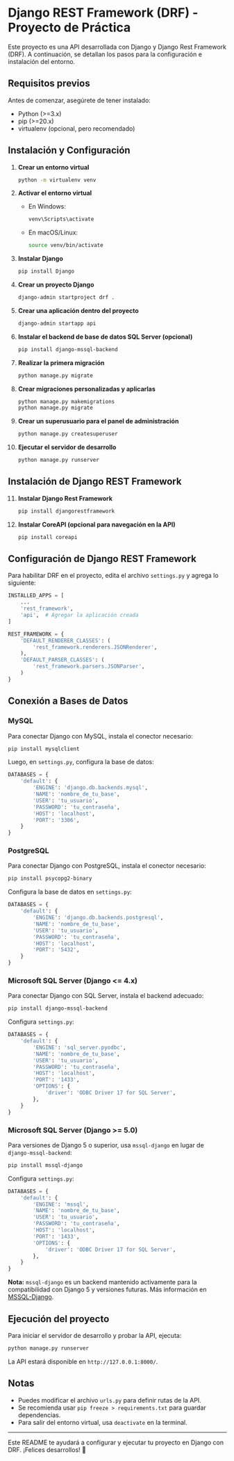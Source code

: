 # Django REST Framework (DRF) - Proyecto de Práctica

Este proyecto es una API desarrollada con Django y Django Rest Framework (DRF). A continuación, se detallan los pasos para la configuración e instalación del entorno.

## Requisitos previos

Antes de comenzar, asegúrete de tener instalado:
- Python (>=3.x)
- pip (>=20.x)
- virtualenv (opcional, pero recomendado)

## Instalación y Configuración

1. **Crear un entorno virtual**
   ```bash
   python -m virtualenv venv
   ```
2. **Activar el entorno virtual**
   - En Windows:
     ```bash
     venv\Scripts\activate
     ```
   - En macOS/Linux:
     ```bash
     source venv/bin/activate
     ```

3. **Instalar Django**
   ```bash
   pip install Django
   ```

4. **Crear un proyecto Django**
   ```bash
   django-admin startproject drf .
   ```

5. **Crear una aplicación dentro del proyecto**
   ```bash
   django-admin startapp api
   ```

6. **Instalar el backend de base de datos SQL Server (opcional)**
   ```bash
   pip install django-mssql-backend
   ```

7. **Realizar la primera migración**
   ```bash
   python manage.py migrate
   ```

8. **Crear migraciones personalizadas y aplicarlas**
   ```bash
   python manage.py makemigrations
   python manage.py migrate
   ```

9. **Crear un superusuario para el panel de administración**
   ```bash
   python manage.py createsuperuser
   ```

10. **Ejecutar el servidor de desarrollo**
    ```bash
    python manage.py runserver
    ```

## Instalación de Django REST Framework

11. **Instalar Django Rest Framework**
    ```bash
    pip install djangorestframework
    ```

12. **Instalar CoreAPI (opcional para navegación en la API)**
    ```bash
    pip install coreapi
    ```

## Configuración de Django REST Framework

Para habilitar DRF en el proyecto, edita el archivo `settings.py` y agrega lo siguiente:

```python
INSTALLED_APPS = [
    ...
    'rest_framework',
    'api',  # Agregar la aplicación creada
]

REST_FRAMEWORK = {
    'DEFAULT_RENDERER_CLASSES': (
        'rest_framework.renderers.JSONRenderer',
    ),
    'DEFAULT_PARSER_CLASSES': (
        'rest_framework.parsers.JSONParser',
    )
}
```

## Conexión a Bases de Datos

### MySQL
Para conectar Django con MySQL, instala el conector necesario:
```bash
pip install mysqlclient
```
Luego, en `settings.py`, configura la base de datos:
```python
DATABASES = {
    'default': {
        'ENGINE': 'django.db.backends.mysql',
        'NAME': 'nombre_de_tu_base',
        'USER': 'tu_usuario',
        'PASSWORD': 'tu_contraseña',
        'HOST': 'localhost',
        'PORT': '3306',
    }
}
```

### PostgreSQL
Para conectar Django con PostgreSQL, instala el conector necesario:
```bash
pip install psycopg2-binary
```
Configura la base de datos en `settings.py`:
```python
DATABASES = {
    'default': {
        'ENGINE': 'django.db.backends.postgresql',
        'NAME': 'nombre_de_tu_base',
        'USER': 'tu_usuario',
        'PASSWORD': 'tu_contraseña',
        'HOST': 'localhost',
        'PORT': '5432',
    }
}
```

### Microsoft SQL Server (Django <= 4.x)
Para conectar Django con SQL Server, instala el backend adecuado:
```bash
pip install django-mssql-backend
```
Configura `settings.py`:
```python
DATABASES = {
    'default': {
        'ENGINE': 'sql_server.pyodbc',
        'NAME': 'nombre_de_tu_base',
        'USER': 'tu_usuario',
        'PASSWORD': 'tu_contraseña',
        'HOST': 'localhost',
        'PORT': '1433',
        'OPTIONS': {
            'driver': 'ODBC Driver 17 for SQL Server',
        },
    }
}
```

### Microsoft SQL Server (Django >= 5.0)
Para versiones de Django 5 o superior, usa `mssql-django` en lugar de `django-mssql-backend`:
```bash
pip install mssql-django
```
Configura `settings.py`:
```python
DATABASES = {
    'default': {
        'ENGINE': 'mssql',
        'NAME': 'nombre_de_tu_base',
        'USER': 'tu_usuario',
        'PASSWORD': 'tu_contraseña',
        'HOST': 'localhost',
        'PORT': '1433',
        'OPTIONS': {
            'driver': 'ODBC Driver 17 for SQL Server',
        },
    }
}
```
**Nota:** `mssql-django` es un backend mantenido activamente para la compatibilidad con Django 5 y versiones futuras. Más información en [MSSQL-Django](https://pypi.org/project/mssql-django/).

## Ejecución del proyecto

Para iniciar el servidor de desarrollo y probar la API, ejecuta:
```bash
python manage.py runserver
```

La API estará disponible en `http://127.0.0.1:8000/`.

## Notas
- Puedes modificar el archivo `urls.py` para definir rutas de la API.
- Se recomienda usar `pip freeze > requirements.txt` para guardar dependencias.
- Para salir del entorno virtual, usa `deactivate` en la terminal.

---

Este README te ayudará a configurar y ejecutar tu proyecto en Django con DRF. ¡Felices desarrollos! 🚀

